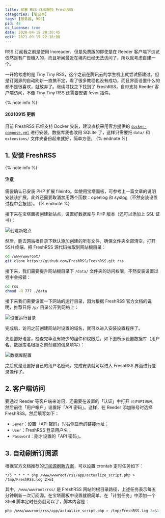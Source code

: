 ```yaml
---
title: 部署 RSS 订阅服务 FreshRSS
categories: [笔记本]
tags: [服务器, RSS]
pid: 48
cc_license: true
date: 2020-04-15 20:30:45
edit: 2021-09-15 22:18:00
---
```


RSS 订阅我之前是使用 Inoreader，但是免费版的即使是在 Reeder 客户端下浏览依然是有广告植入的，而且听闻最近在境内已经无法访问了，所以就考虑自建一个。

一开始考虑的是 Tiny Tiny RSS，这个之前在腾讯云的学生机上就尝试搭建过。但是订阅源的自动刷新一直搞不定，看了很多教程也没有成功，而且界面设置什么的都不是很喜欢，就放弃了。继续寻找之下找到了 FreshRSS，自带支持 Reeder 客户端访问，不像 Tiny Tiny RSS 还需要安装 fever 插件。
<!--more-->

{% note info %}
#### 20210915 更新
目前 FreshRSS 已经支持 Docker 安装，建议直接采用官方提供的 [`docker-compose.yml`](https://github.com/FreshRSS/FreshRSS/blob/edge/Docker/docker-compose.yml) 进行安装，数据库我也改用 SQLite 了，这样只需要把 `data/` 和 `extensions/` 文件夹备份起来就好，简单方便。
{% endnote %}

## 1. 安装 FreshRSS

{% note info %}
#### 注意
需要确认已安装 PHP 扩展 fileinfo。如使用宝塔面板，可参考上一篇文章的说明安装该扩展，此外还需要取消禁用两个函数：openlog 和 syslog（不然安装设置过程中会报错）。
{% endnote %}

接下来在宝塔面板创建新站点，设置好数据库与 PHP 版本（还可以添加上 SSL 证书）：

![创建新站点](https://web-1256060851.file.myqcloud.com/post/48/create_site.jpg#500x)

然后，删去网站根目录下默认添加创建的所有文件，确保文件夹全部清空。打开 SSH 终端，把 FreshRSS 源代码拉取到网站根目录：

```bash
cd /www/wwwroot/
git clone https://github.com/FreshRSS/FreshRSS.git rss
```

接下来，我们需要提升网站根目录下 `/data/` 文件夹的访问权限，不然安装设置过程中会报错：

```bash
cd rss
chmod -R 777 ./data
```

接下来我们需要设置一下网站的运行目录，因为根据 FreshRSS 官方文档的说明，推荐只将 `/p/` 目录公开到网络上：

![设置运行目录](https://web-1256060851.file.myqcloud.com/post/48/site_path.jpg#500x)

完成后，访问之前创建网站时设置的域名，就可以进入安装设置程序了。

先设置好语言，检查完毕没有缺少的组件和权限后，如下图所示设置数据库（用户名、数据库名根据之前创建的信息填写）：

![数据库配置](https://web-1256060851.file.myqcloud.com/post/48/db_settings.jpg#400x)

之后就是设置好自己的用户名密码，完成安装就可以进入 FreshRSS 界面进行登录操作了。

## 2. 客户端访问

要通过 Reeder 等客户端来访问，还需要在设置的「认证」中打开 `允许API访问`，然后前往「用户帐户」设置好「API 密码」。这样，在 Reeder 添加账号时选择 FreshRSS，然后填写如下：

- `Sever`：设置「API 密码」时右侧显示的链接地址；
- `User`：FreshRSS 登录用户名；
- `Password`：刚才设置的「API 密码」。

## 3. 自动刷新订阅源

根据官方文档推荐的[订阅源刷新方案](https://freshrss.github.io/FreshRSS/en/users/03_Main_view.html#refreshing-feeds)，可以设置 crontab 定时任务如下：

```cron
*/5 * * * * php /www/wwwroot/rss/app/actualize_script.php > /tmp/FreshRSS.log 2>&1
```

其中，`/www/wwwroot/rss/` 是 FreshRSS 网站的根目录路径，上述任务表示每五分钟刷新一次订阅源。在宝塔面板中设置就很简单，在「计划任务」中添加一个 Shell 脚本定时任务就可以了，脚本内容是：

```bash
php /www/wwwroot/rss/app/actualize_script.php > /tmp/FreshRSS.log 2>&1
```
